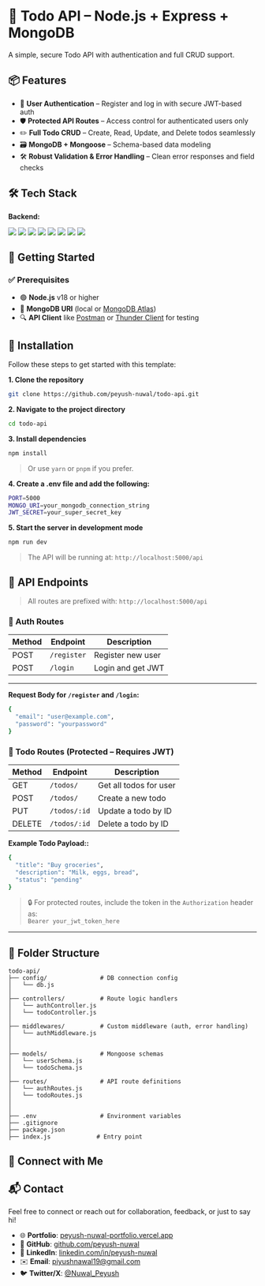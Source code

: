 # 📝 Todo API – Node.js + Express + MongoDB

A simple, secure Todo API with authentication and full CRUD support.

## 📦 Features

- 🔐 **User Authentication** – Register and log in with secure JWT-based auth  
- 🛡️ **Protected API Routes** – Access control for authenticated users only  
- ✏️ **Full Todo CRUD** – Create, Read, Update, and Delete todos seamlessly  
- 🗃️ **MongoDB + Mongoose** – Schema-based data modeling  
- 🛠️ **Robust Validation & Error Handling** – Clean error responses and field checks  


## 🛠️ Tech Stack

**Backend:**

<img src="https://img.shields.io/badge/Node.js-339933?style=for-the-badge&logo=nodedotjs&logoColor=white" />
<img src="https://img.shields.io/badge/Express.js-000000?style=for-the-badge&logo=express&logoColor=white" />
<img src="https://img.shields.io/badge/MongoDB-47A248?style=for-the-badge&logo=mongodb&logoColor=white" />
<img src="https://img.shields.io/badge/Mongoose-880000?style=for-the-badge&logo=mongoose&logoColor=white" />
<img src="https://img.shields.io/badge/JSON Web Tokens-000000?style=for-the-badge&logo=jsonwebtokens&logoColor=white" />
<img src="https://img.shields.io/badge/Bcrypt-004488?style=for-the-badge&logo=OpenSSL&logoColor=white" />
<img src="https://img.shields.io/badge/Dotenv-ECD53F?style=for-the-badge&logo=dotenv&logoColor=black" />
<img src="https://img.shields.io/badge/CORS-003366?style=for-the-badge&logo=cors&logoColor=white" />



## 🚀 Getting Started

### ✅ Prerequisites

- 🟢 **Node.js** v18 or higher  
- 🍃 **MongoDB URI** (local or [MongoDB Atlas](https://www.mongodb.com/cloud/atlas))  
- 🔍 **API Client** like [Postman](https://www.postman.com/) or [Thunder Client](https://www.thunderclient.com/) for testing


## 🚀 Installation

Follow these steps to get started with this template:

 **1. Clone the repository**

   ```bash
   git clone https://github.com/peyush-nuwal/todo-api.git
   ```

 **2. Navigate to the project directory**

   ```bash
   cd todo-api
   ```

 **3. Install dependencies**

   ```bash
   npm install
   ```
   > Or use `yarn` or `pnpm` if you prefer.

 **4. Create a .env file and add the following:**

   ```bash
  PORT=5000
MONGO_URI=your_mongodb_connection_string
JWT_SECRET=your_super_secret_key
   ```

 **5. Start the server in development mode**
  ```bash
  npm run dev
  ```
  
> The API will be running at: `http://localhost:5000/api`


## 📡 API Endpoints

> All routes are prefixed with: `http://localhost:5000/api`

### 🔐 Auth Routes

| Method | Endpoint        | Description         |
|--------|------------------|---------------------|
| POST   | `/register`      | Register new user   |
| POST   | `/login`         | Login and get JWT   |

---

**Request Body for `/register` and `/login`:**
```bash
{
  "email": "user@example.com",
  "password": "yourpassword"
}
```

### 📝 Todo Routes (Protected – Requires JWT)

| Method | Endpoint           | Description            |
|--------|--------------------|------------------------|
| GET    | `/todos/`          | Get all todos for user |
| POST   | `/todos/`          | Create a new todo      |
| PUT    | `/todos/:id`       | Update a todo by ID    |
| DELETE | `/todos/:id`       | Delete a todo by ID    |

**Example Todo Payload::**
```bash
{
  "title": "Buy groceries",
  "description": "Milk, eggs, bread",
  "status": "pending"
}
```
> 🔒 For protected routes, include the token in the `Authorization` header as:  
`Bearer your_jwt_token_here`


---


## 📁 Folder Structure

```
todo-api/
├── config/               # DB connection config
│   └── db.js
│
├── controllers/          # Route logic handlers
│   └── authController.js
│   └── todoController.js
│
├── middlewares/          # Custom middleware (auth, error handling)
│   └── authMiddleware.js
│   
│
├── models/               # Mongoose schemas
│   └── userSchema.js
│   └── todoSchema.js
│
├── routes/               # API route definitions
│   └── authRoutes.js
│   └── todoRoutes.js
│
│
├── .env                  # Environment variables
├── .gitignore
├── package.json
├── index.js             # Entry point
```


## 🔗 Connect with Me

## 📬 Contact

Feel free to connect or reach out for collaboration, feedback, or just to say hi!  

- 🌐 **Portfolio**: [peyush-nuwal-portfolio.vercel.app](https://peyush-nuwal-portfolio.vercel.app)
- 🐙 **GitHub**: [github.com/peyush-nuwal](https://github.com/peyush-nuwal)
- 💼 **LinkedIn**: [linkedin.com/in/peyush-nuwal](https://www.linkedin.com/in/peyush-nuwal/)
- ✉️ **Email**: [piyushnawal19@gmail.com](mailto:piyushnawal19@gmail.com)
- 🐦 **Twitter/X**: [@Nuwal_Peyush](https://x.com/Nuwal_Peyush)

